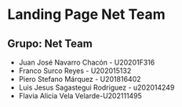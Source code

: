 # Landing Page Net Team 

## Grupo: Net Team

* Juan José Navarro Chacón - U20201F316
* Franco Surco Reyes - U202015132
* Piero Stefano Márquez - U201816402
* Luis Jesus Sagastegui Rodriguez - u202014249
* Flavia Alicia Vela Velarde-U202111495

